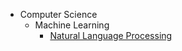 * Computer Science
   * Machine Learning
       * [Natural Language Processing](https://github.com/ducthanhtran/paper_notes/blob/master/cs/machine_learning/index.md)